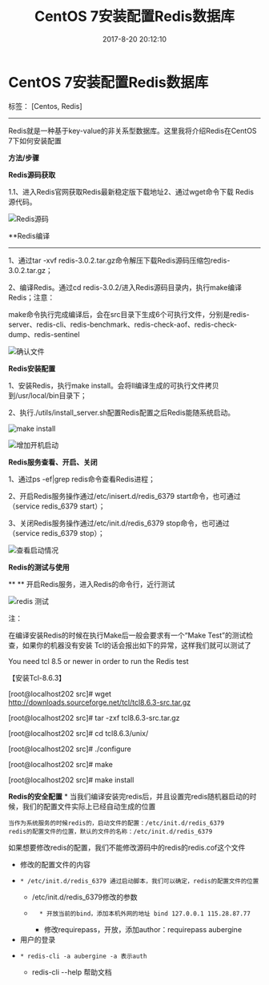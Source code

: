 ﻿---
title: CentOS 7安装配置Redis数据库
date: 2017-8-20 20:12:10
tags: [Centos, Redis]
---
# CentOS 7安装配置Redis数据库

标签： [Centos, Redis]

---

Redis就是一种基于key-value的非关系型数据库。这里我将介绍Redis在CentOS 7下如何安装配置

**方法/步骤**

**Redis源码获取**

1.1、进入Redis官网获取Redis最新稳定版下载地址2、通过wget命令下载 Redis 源代码。

![Redis源码](http://zsq-blog-image.oss-cn-beijing.aliyuncs.com/20170824/20170824001.png)

**Redis编译

* * *

1、通过tar -xvf redis-3.0.2.tar.gz命令解压下载Redis源码压缩包redis-3.0.2.tar.gz；

2、编译Redis。通过cd redis-3.0.2/进入Redis源码目录内，执行make编译Redis；注意：

make命令执行完成编译后，会在src目录下生成6个可执行文件，分别是redis-server、redis-cli、redis-benchmark、redis-check-aof、redis-check-dump、redis-sentinel

![确认文件](http://zsq-blog-image.oss-cn-beijing.aliyuncs.com/20170824/20170824002.png)


**Redis安装配置**

1、安装Redis，执行make install。会将ll编译生成的可执行文件拷贝到/usr/local/bin目录下；

2、执行./utils/install_server.sh配置Redis配置之后Redis能随系统启动。

![make install](http://zsq-blog-image.oss-cn-beijing.aliyuncs.com/20170824/20170824003.png)

![增加开机启动](http://zsq-blog-image.oss-cn-beijing.aliyuncs.com/20170824/20170824004.png)

**Redis服务查看、开启、关闭**

1、通过ps -ef|grep redis命令查看Redis进程；

2、开启Redis服务操作通过/etc/inisert.d/redis_6379 start命令，也可通过（service redis_6379 start）；

3、关闭Redis服务操作通过/etc/init.d/redis_6379 stop命令，也可通过（service redis_6379 stop）；

![查看启动情况](http://zsq-blog-image.oss-cn-beijing.aliyuncs.com/20170824/20170824005.png)

**Redis的测试与使用**

** ** 开启Redis服务，进入Redis的命令行，近行测试

![redis 测试](http://zsq-blog-image.oss-cn-beijing.aliyuncs.com/20170824/20170824006.png)

注：

在编译安装Redis的时候在执行Make后一般会要求有一个“Make Test”的测试检查，如果你的机器没有安装 Tcl的话会报出如下的异常，这样我们就可以测试了

You need tcl 8.5 or newer in order to run the Redis test

【安装Tcl-8.6.3】

[root@localhost202 src]# wget http://downloads.sourceforge.net/tcl/tcl8.6.3-src.tar.gz

[root@localhost202 src]# tar -zxf tcl8.6.3-src.tar.gz

[root@localhost202 src]# cd tcl8.6.3/unix/

[root@localhost202 src]# ./configure

[root@localhost202 src]# make

[root@localhost202 src]# make install

**Redis的安全配置** * 当我们编译安装完redis后，并且设置完redis随机器启动的时候，我们的配置文件实际上已经自动生成的位置
    
    
    当作为系统服务的时候redis的，启动文件的配置：/etc/init.d/redis_6379
    redis的配置文件的位置，默认的文件的名称：/etc/init.d/redis_6379
    

如果想要修改redis的配置，我们不能修改源码中的redis的redis.cof这个文件

  * 修改的配置文件的内容
  *     * /etc/init.d/redis_6379 通过启动脚本，我们可以确定，redis的配置文件的位置
    * /etc/init.d/redis_6379修改的参数
    *       * 开放当前的bind，添加本机外网的地址 bind 127.0.0.1 115.28.87.77
      * 修改requirepass，开放，添加author：requirepass aubergine
  * 用户的登录
  *     * redis-cli -a aubergine -a 表示auth
    * redis-cli --help 帮助文档






